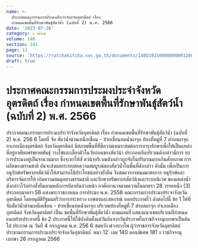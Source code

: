 ```yaml
---
name: >-
  ประกาศคณะกรรมการประมงประจำจังหวัดอุตรดิตถ์ เรื่อง
  กำหนดเขตพื้นที่รักษาพันธุ์สัตว์น้ำ (ฉบับที่ 2) พ.ศ. 2566
date: '2023-07-26'
category: ง พิเศษ
volume: 140
section: 181
page: 12
source: 'https://ratchakitcha.soc.go.th/documents/140D181S0000000001200.pdf'
draft: true
---
```


# ประกาศคณะกรรมการประมงประจำจังหวัดอุตรดิตถ์ เรื่อง กำหนดเขตพื้นที่รักษาพันธุ์สัตว์น้ำ (ฉบับที่ 2) พ.ศ. 2566

ประกาศคณะกรรมการประมงประจำจังหวัดอุตรดิตถ์ เรื่อง กำหนดเขตพื้นที่รักษาพันธุ์สัตว์น้ำ (ฉบับที่ 2) พ.ศ. 256 6 โดยที่ จับ สัตว์น้ำด้านเหนือเขื่อน - ท้ายเขื่อนทดน้ำผาจุก ท้องที่หมู่ที่ 7 ตำบลผาจุก อาเภอเมืองอุตรดิตถ์ จังหวัดอุตรดิตถ์ มีสภาพพื้นที่ที่มีความเหมาะสมต่อการบารุงรักษาเพื่อให้เป็นแหล่ง ที่อยู่อาศัยแพร่ขยายพันธุ์ วางไข่และเลี้ยงตัวในวัยอ่อนของสัตว์น้า ประกอบกับบริเวณดังกล่าวมีการ ทาการประมงอยู่เป็นจานวนมาก ซึ่งจะทาให้สั ตว์น้าบริเวณดังกล่าวถูกจับในปริมาณมากเกินศักยภาพ การผลิตของธรรมชาติ อันจะส่งผลกระทบต่อความสมบูรณ์ของสัตว์น้ำในพื้นที่ดังกล่าว ดังนั้น เพื่อเป็นการอนุรักษ์ทรัพยากรสัตว์น้ำให้สามารถใช้ประโยชน์อย่างยั่งยืน จึงสมควรกาหนดมาตรการ อนุรักษ์และบริหารจัดการให้ เกิดความสมดุลทางธรรมชาติ และรักษาทรัพยากรสัตว์น้าและระบบนิเวศ ของแหล่งน้ำดังกล่าวไว้อย่างยั่งยืนตามหลักการป้องกันล่วงหน้า อาศัยอานาจตามความในมาตรา 28 วรรคหนึ่ง (3) ประกอบมาตรา 56 แห่งพระราชกาหนด การประมง พ.ศ. 2558 คณะกรรมการประมงประจาจังหวัดอุตรดิตถ์ โดยอนุมัติรัฐมนตรีว่าการกระทรวง เกษตรและสหกรณ์ ออกประกาศไว้ ดังต่อไปนี้ ข้อ 1 ให้ที่จับสัตว์น้ำด้านเหนือเขื่อน - ท้ายเขื่อนทดน้ำผาจุก บริเวณท้องที่หมู่ที่ 7 ตำบลผาจุก อำเภอเมืองอุตรดิตถ์ จังหวัดอุตรดิตถ์ เป็นเ ขตพื้นที่รักษาพันธุ์สัตว์น้ำ ตามแผนที่ แสดงแนวเขตบริเวณที่กำหนดแนบท้ายประกาศนี้ ข้อ 2 ประกาศนี้ให้ใช้บังคับตั้งแต่วันถัดจากวันประกาศในราชกิจจานุเบกษาเป็นต้นไป ประกาศ ณ วันที่ 4 กรกฎาคม พ.ศ. 256 6 สมหวัง พ่วงบางโพ ผู้ว่าราชการจังหวัดอุตรดิตถ์ ประธานกรรมการประมงประจำจังหวัดอุตรดิตถ์ ้ หนา 12 ่ เลม 140 ตอนพิเศษ 181 ง ราชกิจจานุเบกษา 26 กรกฎาคม 2566

